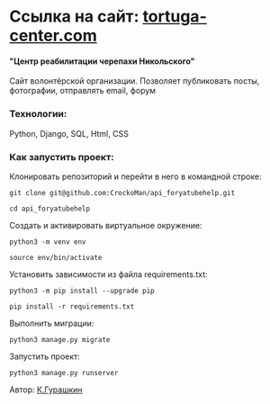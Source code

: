 # Ссылка на сайт: [tortuga-center.com](https://tortuga-center.ru/)</br>
#### "Центр реабилитации черепахи Никольского"</br>
Сайт волонтёрской организации. Позволяет публиковать посты, фотографии, отправлять email, форум</br>

### Технологии:
Python, Django, SQL, Html, CSS
### Как запустить проект:

Клонировать репозиторий и перейти в него в командной строке:

```
git clone git@github.com:CrockoMan/api_foryatubehelp.git
```

```
cd api_foryatubehelp
```

Cоздать и активировать виртуальное окружение:

```
python3 -m venv env
```

```
source env/bin/activate
```

Установить зависимости из файла requirements.txt:

```
python3 -m pip install --upgrade pip
```

```
pip install -r requirements.txt
```

Выполнить миграции:

```
python3 manage.py migrate
```

Запустить проект:

```
python3 manage.py runserver
```
 Автор: [К.Гурашкин](<https://github.com/CrockoMan>)
